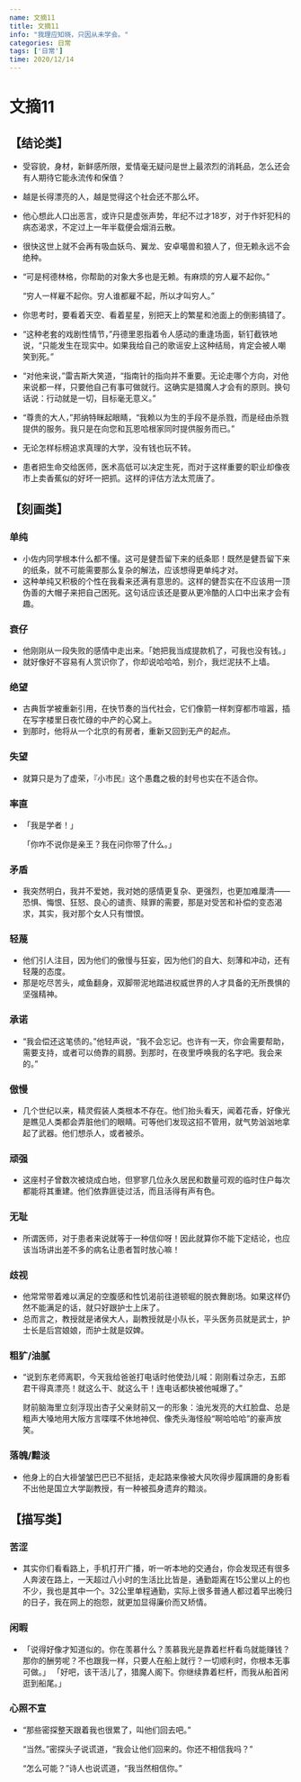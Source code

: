 ```yaml
---
name: 文摘11
title: 文摘11
info: "我理应知晓，只因从未学会。"
categories: 日常
tags: ['日常']
time: 2020/12/14
---
```


# 文摘11

## 【结论类】

- 受容貌，身材，新鲜感所限，爱情毫无疑问是世上最浓烈的消耗品，怎么还会有人期待它能永流传和保值？

- 越是长得漂亮的人，越是觉得这个社会还不那么坏。

- 他心想此人口出恶言，或许只是虚张声势，年纪不过才18岁，对于作奸犯科的病态渴求，不定过上一年半载便会烟消云散。

- 很快这世上就不会再有吸血妖鸟、翼龙、安卓噶兽和狼人了，但无赖永远不会绝种。

- “可是柯德林格，你帮助的对象大多也是无赖。有麻烦的穷人雇不起你。”

  “穷人一样雇不起你。穷人谁都雇不起，所以才叫穷人。”

- 你思考时，要看着天空、看着星星，别把天上的繁星和池面上的倒影搞错了。

- “这种老套的戏剧性情节，”丹德里恩指着令人感动的重逢场面，斩钉截铁地说，“只能发生在现实中。如果我给自己的歌谣安上这种结局，肯定会被人嘲笑到死。”

- “对他来说，”雷吉斯大笑道，“指南针的指向并不重要。无论走哪个方向，对他来说都一样，只要他自己有事可做就行。这确实是猎魔人才会有的原则。换句话说：行动就是一切，目标毫无意义。”

- “尊贵的大人，”邦纳特眯起眼睛，“我赖以为生的手段不是杀戮，而是经由杀戮提供的服务。我只是在向您和瓦恩哈根家同时提供服务而已。”

- 无论怎样标榜追求真理的大学，没有钱也玩不转。

- 患者把生命交给医师，医术高低可以决定生死，而对于这样重要的职业却像夜市上卖香蕉似的好坏一把抓。这样的评估方法太荒唐了。

## 【刻画类】

### 单纯

- 小佐内同学根本什么都不懂。这可是健吾留下来的纸条耶！既然是健吾留下来的纸条，就不可能需要那么复杂的解法，应该想得更单纯才对。
- 这种单纯又积极的个性在我看来还满有意思的。这样的健吾实在不应该用一顶伪善的大帽子来把自己困死。这句话应该还是要从更冷酷的人口中出来才会有趣。

### 衰仔

- 他刚刚从一段失败的感情中走出来。「她把我当成提款机了，可我也没有钱。」
- 就好像好不容易有人赏识你了，你却说哈哈哈，别介，我烂泥扶不上墙。

### 绝望

- 古典哲学被重新引用，在快节奏的当代社会，它们像箭一样刺穿都市喧嚣，插在写字楼里日夜忙碌的中产的心窝上。
- 到那时，他将从一个北京的有房者，重新又回到无产的起点。

### 失望

- 就算只是为了虚荣，『小市民』这个愚蠢之极的封号也实在不适合你。

### 率直

- 「我是学者！」

  「你咋不说你是亲王？我在问你带了什么。」

### 矛盾

- 我突然明白，我并不爱她，我对她的感情更复杂、更强烈，也更加难厘清——恐惧、悔恨、狂怒、良心的谴责、赎罪的需要，那是对受苦和补偿的变态渴求，其实，我对那个女人只有憎恨。

### 轻蔑

- 他们引人注目，因为他们的傲慢与狂妄，因为他们的自大、刻薄和冲动，还有轻蔑的态度。
- 那是吃尽苦头，咸鱼翻身，双脚带泥地踏进权威世界的人才具备的无所畏惧的坚强精神。

### 承诺

- “我会偿还这笔债的。”他轻声说，“我不会忘记。也许有一天，你会需要帮助，需要支持，或者可以倚靠的肩膀。到那时，在夜里呼唤我的名字吧。我会来的。”

### 傲慢

- 几个世纪以来，精灵假装人类根本不存在。他们抬头看天，闻着花香，好像光是瞧见人类都会弄脏他们的眼睛。可等他们发现这招不管用，就气势汹汹地拿起了武器。他们想杀人，或者被杀。

### 顽强

- 这座村子曾数次被烧成白地，但寥寥几位永久居民和数量可观的临时住户每次都能将其重建。他们依靠匪徒过活，而且活得有声有色。

### 无耻

- 所谓医师，对于患者来说就等于一种信仰呀！因此就算你不能下定结论，也应该当场讲出差不多的病名让患者暂时放心嘛！

### 歧视

- 他常常带着难以满足的空腹感和性饥渴前往道顿堀的脱衣舞剧场。如果这样仍然不能满足的话，就只好跟护士上床了。
- 总而言之，教授就是诸侯大人，副教授就是小队长，平头医务员就是武士，护士长是后宫娘娘，而护士就是奴婢。

### 粗犷/油腻

- “说到东老师离职，今天我给爸爸打电话时他使劲儿喊：刚刚看过杂志，五郎君干得真漂亮！就这么干、就这么干！连电话都快被他喊爆了。”

  财前脑海里立刻浮现出杏子父亲财前又一的形象：油光发亮的大红脸盘、总是粗声大嗓地用大阪方言喋喋不休地神侃、像秃头海怪般“啊哈哈哈”的豪声放笑。

### 落魄/黯淡

- 他身上的白大褂皱皱巴巴已不挺括，走起路来像被大风吹得步履蹒跚的身影看不出他是国立大学副教授，有一种被孤身遗弃的黯淡。

## 【描写类】

### 苦涩

- 其实你们看看路上，手机打开广播，听一听本地的交通台，你会发现还有很多人奔波在路上，一天超过八小时的生活比比皆是，通勤距离在15公里以上的也不少，我也是其中一个。32公里单程通勤，实际上很多普通人都过着早出晚归的日子，我在网上的抱怨，就更加显得廉价而又矫情。

### 闲暇

- 「说得好像才知道似的。你在羡慕什么？羡慕我光是靠着栏杆看鸟就能赚钱？那你的酬劳呢？不也跟我一样，只要人在船上就行？一切顺利时，你根本无事可做。」
  「好吧，该干活儿了，猎魔人阁下。你继续靠着栏杆，而我从船首闲逛到船尾。」

### 心照不宣

- “那些密探整天跟着我也很累了，叫他们回去吧。”

  “当然。”密探头子说谎道，“我会让他们回来的。你还不相信我吗？”

  “怎么可能？”诗人也说谎道，“我当然相信你。”




